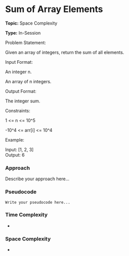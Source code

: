 # Sum of Array Elements
**Topic:** Space Complexity

**Type:** In-Session


Problem Statement: 

 Given an array of integers, return the sum of all elements. 

Input Format: 

An integer n. 

An array of n integers. 

Output Format: 

The integer sum. 

Constraints: 

1 <= n <= 10^5 

-10^4 <= arr[i] <= 10^4 

Example: 

Input: [1, 2, 3]   
Output: 6   
  

 

 

 


### Approach
Describe your approach here...

### Pseudocode
```
Write your pseudocode here...
```

### Time Complexity
- 

### Space Complexity
- 
